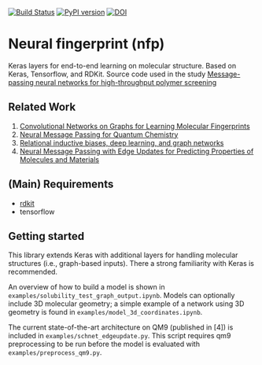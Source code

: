 [![Build Status](https://travis-ci.org/NREL/nfp.svg?branch=master)](https://travis-ci.org/NREL/nfp)
[![PyPI version](https://badge.fury.io/py/nfp.svg)](https://badge.fury.io/py/nfp)
[![DOI](https://zenodo.org/badge/158466097.svg)](https://zenodo.org/badge/latestdoi/158466097)

# Neural fingerprint (nfp)

Keras layers for end-to-end learning on molecular structure. Based on Keras, Tensorflow, and RDKit. Source code used in
the study [Message-passing neural networks for high-throughput polymer screening](https://arxiv.org/abs/1807.10363)

## Related Work

1. [Convolutional Networks on Graphs for Learning Molecular Fingerprints](https://arxiv.org/abs/1509.09292)
2. [Neural Message Passing for Quantum Chemistry](https://arxiv.org/pdf/1704.01212.pdf)
3. [Relational inductive biases, deep learning, and graph networks](https://arxiv.org/abs/1806.01261)
4. [Neural Message Passing with Edge Updates for Predicting Properties of Molecules and Materials](https://arxiv.org/abs/1806.03146)

## (Main) Requirements

- [rdkit](http://www.rdkit.org/docs/Install.html)
- tensorflow

## Getting started

This library extends Keras with additional layers for handling molecular structures (i.e., graph-based inputs). There a
strong familiarity with Keras is recommended.

An overview of how to build a model is shown in `examples/solubility_test_graph_output.ipynb`. Models can optionally
include 3D molecular geometry; a simple example of a network using 3D geometry is found
in `examples/model_3d_coordinates.ipynb`.

The current state-of-the-art architecture on QM9 (published in [4]) is included in `examples/schnet_edgeupdate.py`. This
script requires qm9 preprocessing to be run before the model is evaluated with `examples/preprocess_qm9.py`.
